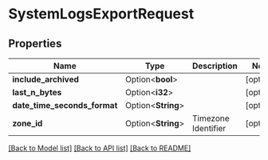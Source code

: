 # SystemLogsExportRequest

## Properties

Name | Type | Description | Notes
------------ | ------------- | ------------- | -------------
**include_archived** | Option<**bool**> |  | [optional]
**last_n_bytes** | Option<**i32**> |  | [optional]
**date_time_seconds_format** | Option<**String**> |  | [optional]
**zone_id** | Option<**String**> | Timezone Identifier | [optional]

[[Back to Model list]](../README.md#documentation-for-models) [[Back to API list]](../README.md#documentation-for-api-endpoints) [[Back to README]](../README.md)


